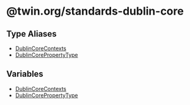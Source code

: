# @twin.org/standards-dublin-core

## Type Aliases

- [DublinCoreContexts](type-aliases/DublinCoreContexts.md)
- [DublinCorePropertyType](type-aliases/DublinCorePropertyType.md)

## Variables

- [DublinCoreContexts](variables/DublinCoreContexts.md)
- [DublinCorePropertyType](variables/DublinCorePropertyType.md)
